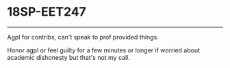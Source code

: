 # 18SP-EET247
---
Agpl for contribs, can't speak to prof provided things.

Honor agpl or feel guilty for a few minutes or longer if worried about academic dishonesty but that's not my call.
